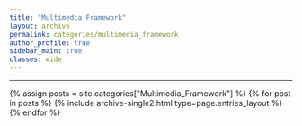 ```yaml
---
title: "Multimedia Framework"
layout: archive
permalink: categories/multimedia_framework
author_profile: true
sidebar_main: true
classes: wide
---
```


***

{% assign posts = site.categories["Multimedia_Framework"] %}
{% for post in posts %} {% include archive-single2.html type=page.entries_layout %} {% endfor %}